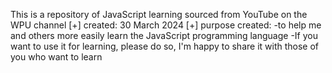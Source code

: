 This is a repository of JavaScript learning sourced from YouTube on the WPU channel
[+] created: 30 March 2024
[+] purpose created:
-to help me and others more easily learn the JavaScript programming language
-If you want to use it for learning, please do so, I'm happy to share it with those of you who want to learn
